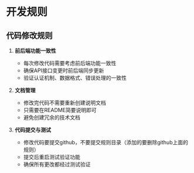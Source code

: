 # 开发规则

## 代码修改规则

1. **前后端功能一致性**
   - 每次修改代码需要考虑前后端功能一致性
   - 确保API接口变更时前后端同步更新
   - 验证认证机制、数据格式、错误处理的一致性

2. **文档管理**
   - 修改完代码不需要重新创建说明文档
   - 只需要在README简要说明即可
   - 避免创建冗余的技术文档

3. **代码提交与测试**
   - 修改代码要提交github，不要提交规则目录（添加的要删除github上面的规则）
   - 提交后重启测试验证功能
   - 确保所有更改都经过测试验证 